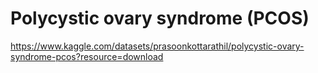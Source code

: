 # Polycystic ovary syndrome (PCOS)
https://www.kaggle.com/datasets/prasoonkottarathil/polycystic-ovary-syndrome-pcos?resource=download
